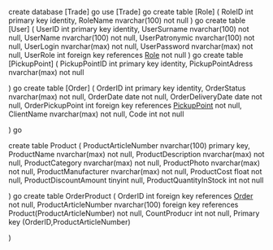create database [Trade]
go
use [Trade]
go
create table [Role]
(
	RoleID int primary key identity,
	RoleName nvarchar(100) not null
)
go
create table [User]
(
	UserID int primary key identity,
	UserSurname nvarchar(100) not null,
	UserName nvarchar(100) not null,
	UserPatronymic nvarchar(100) not null,
	UserLogin nvarchar(max) not null,
	UserPassword nvarchar(max) not null,
	UserRole int foreign key references [Role](RoleID) not null
)
go
create table [PickupPoint]
(
	PickupPointID int primary key identity,
	PickupPointAdress nvarchar(max) not null
	
)
go
create table [Order]
(
	OrderID int primary key identity,
	OrderStatus nvarchar(max) not null,
	OrderDate date not null,
	OrderDeliveryDate date not null,
	OrderPickupPoint  int foreign key references [PickupPoint](PickupPointID) not null,
	ClientName nvarchar(max) not null,
	Code int not null
	
)
go

create table Product
(
	ProductArticleNumber nvarchar(100) primary key,
	ProductName nvarchar(max) not null,
	ProductDescription nvarchar(max) not null,
	ProductCategory nvarchar(max) not null,
	ProductPhoto nvarchar(max) not null,
	ProductManufacturer nvarchar(max) not null,
	ProductCost float not null,
	ProductDiscountAmount tinyint null,
	ProductQuantityInStock int not null
	
)
go
create table OrderProduct
(
	OrderID int foreign key references [Order](OrderID) not null,
	ProductArticleNumber nvarchar(100) foreign key references Product(ProductArticleNumber) not null,
	CountProducr int not null,
	Primary key (OrderID,ProductArticleNumber)
	
)
